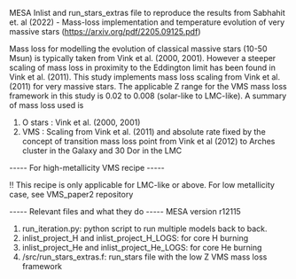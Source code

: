 MESA Inlist and run_stars_extras file to reproduce the results from Sabhahit et. al (2022) - Mass-loss implementation and temperature evolution of very massive stars (https://arxiv.org/pdf/2205.09125.pdf)

Mass loss for modelling the evolution of classical massive stars (10-50 Msun) is typically taken from Vink et al. (2000, 2001). However a steeper scaling of mass loss in proximity to the Eddington limit has been found in Vink et al. (2011). This study implements mass loss scaling from Vink et al. (2011) for very massive stars.  The applicable Z range for the VMS mass loss framework in this study is 0.02 to 0.008 (solar-like to LMC-like). A summary of mass loss used is
1. O stars : Vink et al. (2000, 2001)
2. VMS : Scaling from Vink et al. (2011) and absolute rate fixed by the concept of transition mass loss point from Vink et al (2012) to Arches cluster in the Galaxy and 30 Dor in the LMC


----- For high-metallicity VMS recipe -----

!! This recipe is only applicable for LMC-like or above. For low metallicity case, see VMS_paper2 repository

----- Relevant files and what they do -----
MESA version r12115
1. run_iteration.py: python script to run multiple models back to back. 
2. inlist_project_H and inlist_project_H_LOGS: for core H burning
3. inlist_project_He and inlist_project_He_LOGS: for core He burning
4. /src/run_stars_extras.f: run_stars file with the low Z VMS mass loss framework

